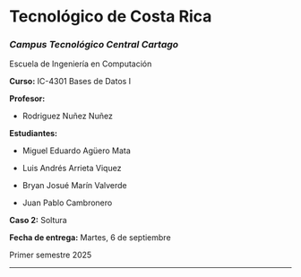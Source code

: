# Tecnológico de Costa Rica
### *Campus Tecnológico Central Cartago*
Escuela de Ingeniería en Computación

__Curso:__ IC-4301 Bases de Datos I

__Profesor:__ 
* Rodriguez Nuñez Nuñez

__Estudiantes:__

* Miguel Eduardo Agüero Mata	

* Luis Andrés Arrieta Viquez

* Bryan Josué Marín Valverde

* Juan Pablo Cambronero

__Caso 2:__   Soltura

__Fecha de entrega:__  Martes, 6 de septiembre

Primer semestre 2025

---



 
